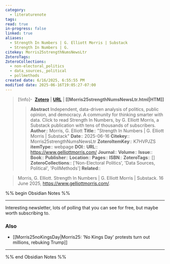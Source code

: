 ```yaml
---
category:
  - literaturenote
tags: 
read: true
in-progress: false
linked: true
aliases:
  - Strength In Numbers | G. Elliott Morris | Substack
  - Strength In Numbers | G.
citekey: Morris25strengthNumsNewsLtr
ZoteroTags: 
ZoteroCollections:
  - non-electoral_politics
  - data_sources,_political
  - pollmethods
created date: 6/16/2025, 6:55:55 PM
modified date: 2025-06-16T19:05:27-07:00
---
```


> [!info]- &nbsp;[**Zotero**](zotero://select/library/items/K7HVPJZS)  | [**URL**](https://www.gelliottmorris.com/) | **[[Morris25strengthNumsNewsLtr.html|HTM]]**
>> **Abstract**
> Independent, data-driven analysis of politics, public opinion, and democracy. A community for thinking smarter with data. Click to read Strength In Numbers, by G. Elliott Morris, a Substack publication with tens of thousands of subscribers.
> > **Author**:: Morris, G. Elliott
> **Title**:: "Strength In Numbers | G. Elliott Morris | Substack"
> **Date**:: 2025-06-16
> **Citekey**:: Morris25strengthNumsNewsLtr
> **ZoteroItemKey**:: K7HVPJZS
> **itemType**:: webpage
> **DOI**:: 
> **URL**:: https://www.gelliottmorris.com/
> **Journal**:: 
> **Volume**:: 
> **Issue**:: 
> **Book**:: 
> **Publisher**:: 
> **Location**:: 
> **Pages**:: 
> **ISBN**:: 
> **ZoteroTags**:: []
> **ZoteroCollections**:: ['Non-Electoral Politics', 'Data Sources, Political', 'PollMethods']
> **Related**::

>  Morris, G. Elliott. Strength In Numbers | G. Elliott Morris | Substack. 16 June 2025, https://www.gelliottmorris.com/.

%% begin Obsidian Notes %%
___
Interesting newsletter, lots of polling that you can see for free, but maybe worth subscribing to.

### Also
- [[Morris25noKingsDay|Morris25: 'No Kings Day' protests turn out millions, rebuking Trump]] 
___
%% end Obsidian Notes %%
